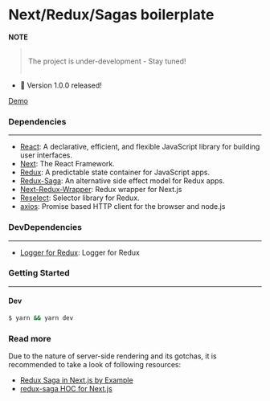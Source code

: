# Next/Redux/Sagas boilerplate

**NOTE** <br/>

> <br/>
> The project is under-development - Stay tuned!<br />
> <br/>

- 🚀 Version 1.0.0 released!

[Demo]()

### Dependencies

---

- [React](https://github.com/facebook/react): A declarative, efficient, and flexible JavaScript library for building user interfaces.
- [Next](https://github.com/zeit/next.js): The React Framework.
- [Redux](https://github.com/reduxjs/redux): A predictable state container for JavaScript apps.
- [Redux-Saga](https://github.com/redux-saga/redux-saga): An alternative side effect model for Redux apps.
- [Next-Redux-Wrapper](https://github.com/kirill-konshin/next-redux-wrapper): Redux wrapper for Next.js
- [Reselect](https://github.com/reduxjs/reselect): Selector library for Redux.
- [axios](https://github.com/axios/axios): Promise based HTTP client for the browser and node.js

### DevDependencies

---

- [Logger for Redux](https://github.com/LogRocket/redux-logger): Logger for Redux

### Getting Started

---

#### Dev

```bash
$ yarn && yarn dev
```

### Read more

Due to the nature of server-side rendering and its gotchas, it is recommended to take a look of following resources:

- [Redux Saga in Next.js by Example](https://www.robinwieruch.de/nextjs-redux-saga)
- [redux-saga HOC for Next.js](https://github.com/bmealhouse/next-redux-saga)
